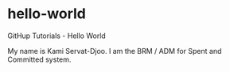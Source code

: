 # hello-world
GitHup Tutorials - Hello World

My name is Kami Servat-Djoo.  I am the BRM / ADM for Spent and Committed system.
